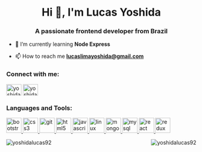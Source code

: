 <h1 align="center">Hi 👋, I'm Lucas Yoshida</h1>
<h3 align="center">A passionate frontend developer from Brazil</h3>

- 🌱 I’m currently learning **Node Express**

- 📫 How to reach me **lucaslimayoshida@gmail.com**

<p align="left">
<h3 align="left">Connect with me:</h3>
<a href="https://linkedin.com/in/yoshidalucas" target="blank"><img align="center" src="https://cdn.jsdelivr.net/npm/simple-icons@3.0.1/icons/linkedin.svg" alt="yoshidalucas" height="30" width="40" /></a>
<a href="https://instagram.com/yoshidalucas92" target="blank"><img align="center" src="https://cdn.jsdelivr.net/npm/simple-icons@3.0.1/icons/instagram.svg" alt="yoshidalucas92" height="30" width="40" /></a>
</p>

<h3 align="left">Languages and Tools:</h3>
<p align="left"> <a href="https://getbootstrap.com" target="_blank"> <img src="https://devicons.github.io/devicon/devicon.git/icons/bootstrap/bootstrap-plain.svg" alt="bootstrap" width="40" height="40"/> </a> <a href="https://www.w3schools.com/css/" target="_blank"> <img src="https://devicons.github.io/devicon/devicon.git/icons/css3/css3-original-wordmark.svg" alt="css3" width="40" height="40"/> </a> <a href="https://git-scm.com/" target="_blank"> <img src="https://www.vectorlogo.zone/logos/git-scm/git-scm-icon.svg" alt="git" width="40" height="40"/> </a> <a href="https://www.w3.org/html/" target="_blank"> <img src="https://devicons.github.io/devicon/devicon.git/icons/html5/html5-original-wordmark.svg" alt="html5" width="40" height="40"/> </a> <a href="https://developer.mozilla.org/en-US/docs/Web/JavaScript" target="_blank"> <img src="https://devicons.github.io/devicon/devicon.git/icons/javascript/javascript-original.svg" alt="javascript" width="40" height="40"/> </a> <a href="https://www.linux.org/" target="_blank"> <img src="https://devicons.github.io/devicon/devicon.git/icons/linux/linux-original.svg" alt="linux" width="40" height="40"/> </a> <a href="https://www.mongodb.com/" target="_blank"> <img src="https://devicons.github.io/devicon/devicon.git/icons/mongodb/mongodb-original-wordmark.svg" alt="mongodb" width="40" height="40"/> </a> <a href="https://www.mysql.com/" target="_blank"> <img src="https://devicons.github.io/devicon/devicon.git/icons/mysql/mysql-original-wordmark.svg" alt="mysql" width="40" height="40"/> </a> <a href="https://reactjs.org/" target="_blank"> <img src="https://devicons.github.io/devicon/devicon.git/icons/react/react-original-wordmark.svg" alt="react" width="40" height="40"/> </a> <a href="https://redux.js.org" target="_blank"> <img src="https://devicons.github.io/devicon/devicon.git/icons/redux/redux-original.svg" alt="redux" width="40" height="40"/> </a> </p>

<p><img align="left" src="https://github-readme-stats.vercel.app/api/top-langs/?username=yoshidalucas92&layout=compact" alt="yoshidalucas92" />

<img align="right" src="https://github-readme-stats.vercel.app/api?username=yoshidalucas92&show_icons=true" alt="yoshidalucas92" /></p>
